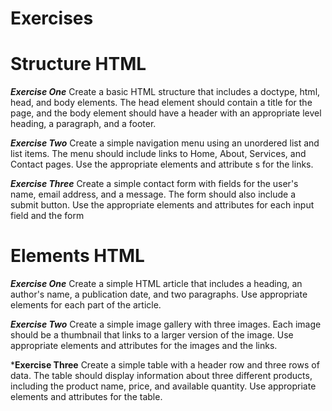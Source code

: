Exercises
==============

# Structure HTML

***Exercise One***
Create a basic HTML structure that includes a doctype, html, head, and body elements. The
head element should contain a title for the page, and the body element should have a
header with an appropriate level heading, a paragraph, and a footer.

***Exercise Two***
Create a simple navigation menu using an unordered list and list items. The menu should
include links to Home, About, Services, and Contact pages. Use the appropriate elements
and attribute s for the links.

***Exercise Three***
Create a simple contact form with fields for the user's name, email address, and a message.
The form should also include a submit button. Use the appropriate elements and attributes
for each input field and the form

# Elements HTML

***Exercise One***
Create a simple HTML article that includes a heading, an author's name, a publication date,
and two paragraphs. Use appropriate elements for each part of the article.

***Exercise Two***
Create a simple image gallery with three images. Each image should be a thumbnail that
links to a larger version of the image. Use appropriate elements and attributes for the
images and the links.

***Exercise Three**
Create a simple table with a header row and three rows of data. The table should display
information about three different products, including the product name, price, and available
quantity. Use appropriate elements and attributes for the table.